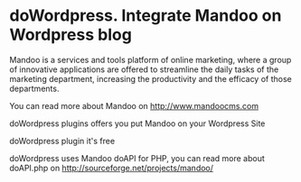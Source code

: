 doWordpress. Integrate Mandoo on Wordpress blog
========================================================================================================================

Mandoo is a services and tools platform of online marketing, where a group of innovative applications are offered to streamline the daily tasks of the marketing department, increasing the productivity and the efficacy of those departments.

You can read more about Mandoo on http://www.mandoocms.com

doWordpress plugins offers you put Mandoo on your Wordpress Site

doWordpress plugin it's free

doWordpress uses Mandoo doAPI for PHP, you can read more about doAPI.php on http://sourceforge.net/projects/mandoo/







